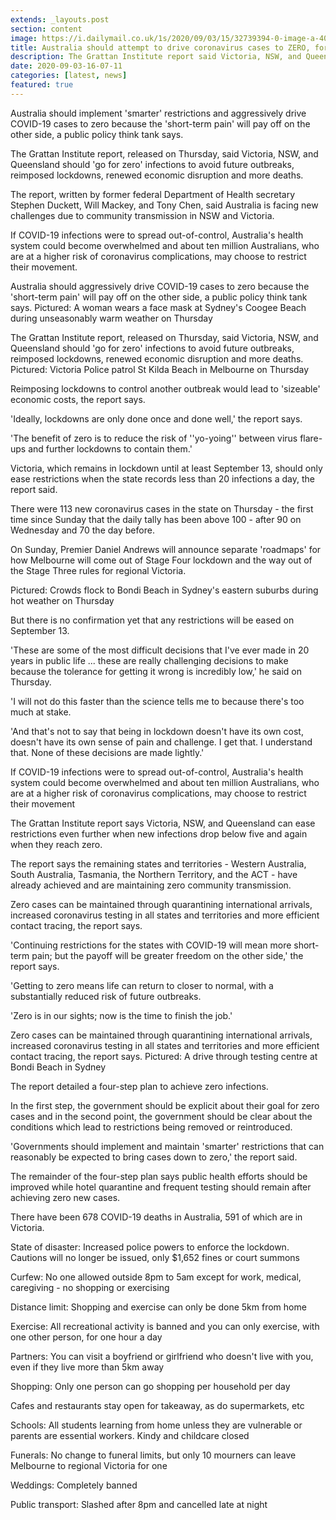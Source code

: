 ```yaml
---
extends: _layouts.post
section: content
image: https://i.dailymail.co.uk/1s/2020/09/03/15/32739394-0-image-a-40_1599143198323.jpg 
title: Australia should attempt to drive coronavirus cases to ZERO, former health boss says 
description: The Grattan Institute report said Victoria, NSW, and Queensland should go for zero to avoid future outbreaks, reimposed lockdowns, renewed economic disruption and more deaths. 
date: 2020-09-03-16-07-11 
categories: [latest, news] 
featured: true 
--- 
```

Australia should implement 'smarter' restrictions and aggressively drive COVID-19 cases to zero because the 'short-term pain' will pay off on the other side, a public policy think tank says.

The Grattan Institute report, released on Thursday, said Victoria, NSW, and Queensland should 'go for zero' infections to avoid future outbreaks, reimposed lockdowns, renewed economic disruption and more deaths. 

The report, written by former federal Department of Health secretary Stephen Duckett, Will Mackey, and Tony Chen, said Australia is facing new challenges due to community transmission in NSW and Victoria. 

If COVID-19 infections were to spread out-of-control, Australia's health system could become overwhelmed and about ten million Australians, who are at a higher risk of coronavirus complications, may choose to restrict their movement. 

Australia should aggressively drive COVID-19 cases to zero because the 'short-term pain' will pay off on the other side, a public policy think tank says. Pictured: A woman wears a face mask at Sydney's Coogee Beach during unseasonably warm weather on Thursday

The Grattan Institute report, released on Thursday, said Victoria, NSW, and Queensland should 'go for zero' infections to avoid future outbreaks, reimposed lockdowns, renewed economic disruption and more deaths. Pictured: Victoria Police patrol St Kilda Beach in Melbourne on Thursday

Reimposing lockdowns to control another outbreak would lead to 'sizeable' economic costs, the report says.

'Ideally, lockdowns are only done once and done well,' the report says.

'The benefit of zero is to reduce the risk of ''yo-yoing'' between virus flare-ups and further lockdowns to contain them.'   

Victoria, which remains in lockdown until at least September 13, should only ease restrictions when the state records less than 20 infections a day, the report said. 

There were 113 new coronavirus cases in the state on Thursday - the first time since Sunday that the daily tally has been above 100 - after 90 on Wednesday and 70 the day before. 

On Sunday, Premier Daniel Andrews will announce separate 'roadmaps' for how Melbourne will come out of Stage Four lockdown and the way out of the Stage Three rules for regional Victoria.  

Pictured: Crowds flock to Bondi Beach in Sydney's eastern suburbs during hot weather on Thursday

But there is no confirmation yet that any restrictions will be eased on September 13.

'These are some of the most difficult decisions that I've ever made in 20 years in public life ... these are really challenging decisions to make because the tolerance for getting it wrong is incredibly low,' he said on Thursday.

'I will not do this faster than the science tells me to because there's too much at stake.

'And that's not to say that being in lockdown doesn't have its own cost, doesn't have its own sense of pain and challenge. I get that. I understand that. None of these decisions are made lightly.'

If COVID-19 infections were to spread out-of-control, Australia's health system could become overwhelmed and about ten million Australians, who are at a higher risk of coronavirus complications, may choose to restrict their movement

The Grattan Institute report says Victoria, NSW, and Queensland can ease restrictions even further when new infections drop below five and again when they reach zero.

The report says the remaining states and territories - Western Australia, South Australia, Tasmania, the Northern Territory, and the ACT - have already achieved and are maintaining zero community transmission. 

Zero cases can be maintained through quarantining international arrivals, increased coronavirus testing in all states and territories and more efficient contact tracing, the report says. 

'Continuing restrictions for the states with COVID-19 will mean more short-term pain; but the payoff will be greater freedom on the other side,' the report says.

'Getting to zero means life can return to closer to normal, with a substantially reduced risk of future outbreaks. 

'Zero is in our sights; now is the time to finish the job.'

Zero cases can be maintained through quarantining international arrivals, increased coronavirus testing in all states and territories and more efficient contact tracing, the report says. Pictured: A drive through testing centre at Bondi Beach in Sydney

The report detailed a four-step plan to achieve zero infections.

In the first step, the government should be explicit about their goal for zero cases and in the second point, the government should be clear about the conditions which lead to restrictions being removed or reintroduced.  

'Governments should implement and maintain 'smarter' restrictions that can reasonably be expected to bring cases down to zero,' the report said.  

The remainder of the four-step plan says public health efforts should be improved while hotel quarantine and frequent testing should remain after achieving zero new cases. 

There have been 678 COVID-19 deaths in Australia, 591 of which are in Victoria.  



State of disaster: Increased police powers to enforce the lockdown. Cautions will no longer be issued, only $1,652 fines or court summons

Curfew: No one allowed outside 8pm to 5am except for work, medical, caregiving - no shopping or exercising

Distance limit: Shopping and exercise can only be done 5km from home 

Exercise: All recreational activity is banned and you can only exercise, with one other person, for one hour a day

Partners: You can visit a boyfriend or girlfriend who doesn't live with you, even if they live more than 5km away 

Shopping: Only one person can go shopping per household per day

Cafes and restaurants stay open for takeaway, as do supermarkets, etc

Schools: All students learning from home unless they are vulnerable or parents are essential workers. Kindy and childcare closed

Funerals: No change to funeral limits, but only 10 mourners can leave Melbourne to regional Victoria for one

Weddings: Completely banned

Public transport: Slashed after 8pm and cancelled late at night 



